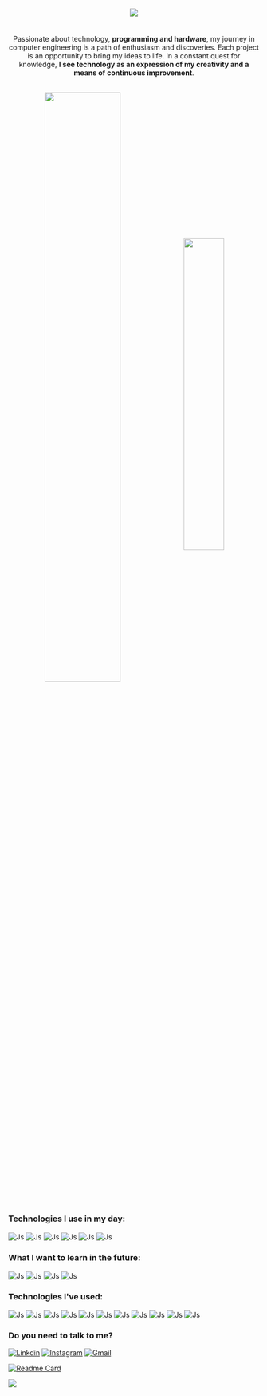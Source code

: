 <h1 align="center">
    <img src="https://readme-typing-svg.herokuapp.com/?font=Righteous&size=35&center=true&vCenter=true&width=500&height=70&duration=4000&lines=Hi+There!+👋;+I'm+Gabriel+Palmieri!;" />
</h1>

<p align="center">
<br/>Passionate about technology, <strong>programming and hardware</strong>, my journey in computer engineering is a path of enthusiasm and discoveries. Each project is an opportunity to bring my ideas to life. In a constant quest for knowledge, <strong>I see technology as an expression of my creativity and a means of continuous improvement</strong>. <br><br/>
</p>


<div  align="center" style="margin-bottom:100px">
<img width=55% align="center"  src="https://github-readme-streak-stats.herokuapp.com?user=Gamapinha4&theme=dracula&mode=weekly" />
<img width=40% align="center" src="https://github-readme-stats-git-main-rafaelalexandrino.vercel.app/api/top-langs/?username=Gamapinha4&show_icons=true&theme=dracula&layout=compact" />
</div>


### Technologies I use in my day:

<div align="left" style="display: inline_block><br/>
  <img align="center" alt="Js" src="https://img.shields.io/badge/JavaScript-F7DF1E?style=for-the-badge&logo=javascript&logoColor=black">
  <img align="center" alt="Js" src="https://img.shields.io/badge/JavaScript-323330?style=for-the-badge&logo=javascript&logoColor=F7DF1E">
  <img align="center" alt="Js" src="https://img.shields.io/badge/Node.js-43853D?style=for-the-badge&logo=node.js&logoColor=white">
  <img align="center" alt="Js" src="https://img.shields.io/badge/TypeScript-007ACC?style=for-the-badge&logo=typescript&logoColor=white">
  <img align="center" alt="Js" src="https://img.shields.io/badge/React_Native-20232A?style=for-the-badge&logo=react&logoColor=61DAFB">
  <img align="center" alt="Js" src="https://img.shields.io/badge/SQLite-07405E?style=for-the-badge&logo=sqlite&logoColor=white">
  <img align="center" alt="Js" src="https://img.shields.io/badge/CSS3-1572B6?style=for-the-badge&logo=css3&logoColor=white">
</div>

### What I want to learn in the future:

<div align="left" style="display: inline_block><br/>
  <img align="center" alt="Js" src="https://img.shields.io/badge/Vue.js-35495E?style=for-the-badge&logo=vue.js&logoColor=4FC08D">
  <img align="center" alt="Js" src="https://img.shields.io/badge/Angular-DD0031?style=for-the-badge&logo=angular&logoColor=white">
  <img align="center" alt="Js" src="https://img.shields.io/badge/Flutter-02569B?style=for-the-badge&logo=flutter&logoColor=white">
  <img align="center" alt="Js" src="https://img.shields.io/badge/Microsoft_Azure-0089D6?style=for-the-badge&logo=microsoft-azure&logoColor=white">
  <img align="center" alt="Js" src="https://img.shields.io/badge/Ruby-CC342D?style=for-the-badge&logo=ruby&logoColor=white">
</div>

### Technologies I've used:


<div align="left" style="display: inline_block><br/>
  <img align="center" alt="Js" src="https://img.shields.io/badge/JavaScript-F7DF1E?style=for-the-badge&logo=javascript&logoColor=black">
  <img align="center" alt="Js" src="https://img.shields.io/badge/JavaScript-323330?style=for-the-badge&logo=javascript&logoColor=F7DF1E">
  <img align="center" alt="Js" src="https://img.shields.io/badge/Node.js-43853D?style=for-the-badge&logo=node.js&logoColor=white">
  <img align="center" alt="Js" src="https://img.shields.io/badge/TypeScript-007ACC?style=for-the-badge&logo=typescript&logoColor=white">
  <img align="center" alt="Js" src="https://img.shields.io/badge/Tailwind_CSS-38B2AC?style=for-the-badge&logo=tailwind-css&logoColor=white">
  <img align="center" alt="Js" src="https://img.shields.io/badge/React_Native-20232A?style=for-the-badge&logo=react&logoColor=61DAFB">
  <img align="center" alt="Js" src="https://img.shields.io/badge/SQLite-07405E?style=for-the-badge&logo=sqlite&logoColor=white">
  <img align="center" alt="Js" src="https://img.shields.io/badge/HTML5-E34F26?style=for-the-badge&logo=html5&logoColor=white">
  <img align="center" alt="Js" src="https://img.shields.io/badge/Java-ED8B00?style=for-the-badge&logo=openjdk&logoColor=white">
  <img align="center" alt="Js" src="https://img.shields.io/badge/Python-3776AB?style=for-the-badge&logo=python&logoColor=white">
  <img align="center" alt="Js" src="https://img.shields.io/badge/Unity-100000?style=for-the-badge&logo=unity&logoColor=white">
  <img align="center" alt="Js" src="https://img.shields.io/badge/CSS3-1572B6?style=for-the-badge&logo=css3&logoColor=white">
</div>

### Do you need to talk to me?

  [![Linkdin](https://img.shields.io/badge/LinkedIn-0077B5?style=for-the-badge&logo=linkedin&logoColor=white)](https://www.linkedin.com/in/gabrielpalmieri/)
  [![Instagram](https://img.shields.io/badge/Instagram-E4405F?style=for-the-badge&logo=instagram&logoColor=white)](https://www.instagram.com/gamapinha/)
  [![Gmail](https://img.shields.io/badge/Gmail-D14836?style=for-the-badge&logo=gmail&logoColor=white)](mailto:gabriel.m.palmieri40@gmail.com)

[![Readme Card](https://github-readme-stats.vercel.app/api/pin/?username=Gamapinha4&repo=AquaMark)](https://github.com/Gamapinha4/AquaMark)

![](https://komarev.com/ghpvc/?username=gamapinha4&style=flat-square)


